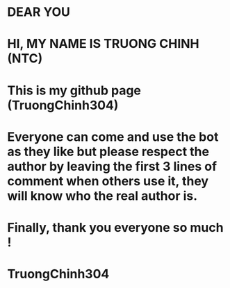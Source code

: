 # DEAR YOU  
# HI, MY NAME IS TRUONG CHINH (NTC)
# This is my github page (TruongChinh304)
# Everyone can come and use the bot as they like but please respect the author by leaving the first 3 lines of comment when others use it, they will know who the real author is.
# Finally, thank you everyone so much !

# __TruongChinh304__
